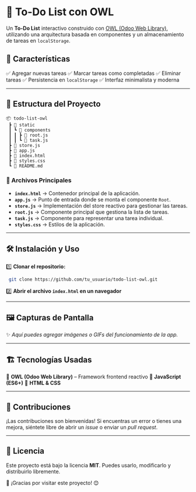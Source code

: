 # 📌 To-Do List con OWL

Un **To-Do List** interactivo construido con [OWL (Odoo Web Library)](https://github.com/odoo/owl), utilizando una arquitectura basada en componentes y un almacenamiento de tareas en `localStorage`.

## 🚀 Características

✅ Agregar nuevas tareas
✅ Marcar tareas como completadas
✅ Eliminar tareas
✅ Persistencia en `localStorage`
✅ Interfaz minimalista y moderna

---

## 📂 Estructura del Proyecto

```
📦 todo-list-owl
 ┣ 📂 static
 ┃ ┗ 📂 components
 ┃ ┃ ┣ 📜 root.js
 ┃ ┃ ┗ 📜 task.js
 ┣ 📜 store.js
 ┣ 📜 app.js
 ┣ 📜 index.html
 ┣ 📜 styles.css
 ┗ 📜 README.md
```

### 📌 Archivos Principales

- **`index.html`** → Contenedor principal de la aplicación.
- **`app.js`** → Punto de entrada donde se monta el componente `Root`.
- **`store.js`** → Implementación del store reactivo para gestionar las tareas.
- **`root.js`** → Componente principal que gestiona la lista de tareas.
- **`task.js`** → Componente para representar una tarea individual.
- **`styles.css`** → Estilos de la aplicación.

---

## 🛠 Instalación y Uso

1️⃣ **Clonar el repositorio:**
```sh
 git clone https://github.com/tu_usuario/todo-list-owl.git
```

2️⃣ **Abrir el archivo `index.html` en un navegador**

---

## 🖼 Capturas de Pantalla

✨ *Aquí puedes agregar imágenes o GIFs del funcionamiento de la app.*

---

## 🏗 Tecnologías Usadas

🔹 **OWL (Odoo Web Library)** – Framework frontend reactivo
🔹 **JavaScript (ES6+)**
🔹 **HTML & CSS**

---

## 📌 Contribuciones

¡Las contribuciones son bienvenidas! Si encuentras un error o tienes una mejora, siéntete libre de abrir un _issue_ o enviar un _pull request_.

---

## 📜 Licencia

Este proyecto está bajo la licencia **MIT**. Puedes usarlo, modificarlo y distribuirlo libremente.

🚀 ¡Gracias por visitar este proyecto! 😊